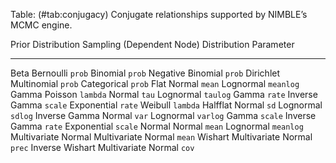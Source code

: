 Table: (#tab:conjugacy) Conjugate relationships supported by NIMBLE’s MCMC engine.

  Prior Distribution  Sampling (Dependent Node) Distribution  Parameter
  ------------------  --------------------------------------  -----------
  Beta                Bernoulli                               `prob`
	                  Binomial                                `prob`
                      Negative Binomial                       `prob`
  Dirichlet           Multinomial                             `prob`
                      Categorical                             `prob`
  Flat                Normal                                  `mean`
                      Lognormal                               `meanlog`
  Gamma               Poisson                                 `lambda`
                      Normal                                  `tau`
                      Lognormal                               `taulog`
                      Gamma                                   `rate`
                      Inverse Gamma                           `scale`
                      Exponential                             `rate`
                      Weibull                                 `lambda`
  Halfflat            Normal                                  `sd`
                      Lognormal                               `sdlog`
  Inverse Gamma       Normal                                  `var`
                      Lognormal                               `varlog`
                      Gamma                                   `scale`
                      Inverse Gamma                           `rate`
                      Exponential                             `scale`
  Normal              Normal                                  `mean`
                      Lognormal                               `meanlog`
  Multivariate Normal Multivariate Normal                     `mean`
  Wishart             Multivariate Normal                     `prec`
  Inverse Wishart     Multivariate Normal                     `cov`




